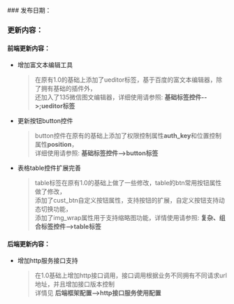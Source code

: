 \#\#\# 发布日期：

### 更新内容：

#### 前端更新内容：

* 增加富文本编辑工具
  > 在原有1.0的基础上添加了ueditor标签，基于百度的富文本编辑器，除了拥有基础的插件外，  
  > 还加入了135微信图文编辑器，详细使用请参照: **基础标签控件-->;ueditor标签**
* 更新按钮button控件
  > button控件在原有的基础上添加了权限控制属性**auth\_key**和位置控制属性**position**，  
  > 详细使用请参照: **基础标签控件--&gt;button标签**
* 表格table控件扩展完善
  > table标签在原有1.0的基础上做了一些修改，table的btn常用按钮属性做了修改，  
  > 添加了cust\_btn自定义按钮属性，支持按钮的扩展，自定义按钮支持动态切换功能，  
  > 添加了img\_wrap属性用于支持缩略图功能，详情使用请参照: **复杂、组合标签控件--&gt;table标签**

#### 后端更新内容：

* 增加http服务接口支持
  > 在1.0基础上增加http接口调用，接口调用根据业务不同拥有不同请求url地址，并且增加接口版本控制  
  > 详情见 **后端框架配置--&gt;http接口服务使用配置**



